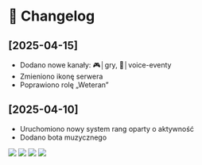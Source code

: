 # 📜 Changelog

## [2025-04-15]
- Dodano nowe kanały: 🎮│gry, 🎤│voice-eventy
- Zmieniono ikonę serwera
- Poprawiono rolę „Weteran”

## [2025-04-10]
- Uruchomiono nowy system rang oparty o aktywność
- Dodano bota muzycznego

<p>
  <a href="./changelog.md"><img src="https://img.shields.io/badge/📝 Changelog-blue?style=for-the-badge" /></a>
  <a href="./news/"><img src="https://img.shields.io/badge/📰 Nowości-green?style=for-the-badge" /></a>
  <a href="./roadmap.md"><img src="https://img.shields.io/badge/🗺 Roadmap-yellow?style=for-the-badge" /></a>
  <a href="./rules.md"><img src="https://img.shields.io/badge/📜 Zasady-red?style=for-the-badge" /></a>
</p>
